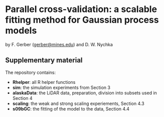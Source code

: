 # Parallel cross-validation: a scalable fitting method for Gaussian process models 
by F. Gerber (gerber@mines.edu) and D. W. Nychka

## Supplementary material 



The repository contains:
- **Rhelper**: all R helper functions
- **sim**: the simulation experiments from Section 3 
- **alaskaData**: the LiDAR data, preparation, division into subsets used in Section 4
- **scaling**: the weak and strong scaling experiements, Section 4.3
- **s09bGC**: the fitting of the model to the data, Section 4.4
